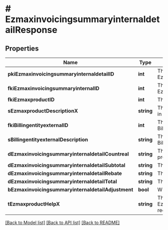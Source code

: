 # # EzmaxinvoicingsummaryinternaldetailResponse

## Properties

Name | Type | Description | Notes
------------ | ------------- | ------------- | -------------
**pkiEzmaxinvoicingsummaryinternaldetailID** | **int** | The unique ID of the Ezmaxinvoicingsummaryinternaldetail | [optional]
**fkiEzmaxinvoicingsummaryinternalID** | **int** | The unique ID of the Ezmaxinvoicingsummaryinternal | [optional]
**fkiEzmaxproductID** | **int** | The unique ID of the Ezmaxproduct |
**sEzmaxproductDescriptionX** | **string** | The description of the Ezmaxproduct in the language of the requester |
**fkiBillingentityexternalID** | **int** | The unique ID of the Billingentityexternal |
**sBillingentityexternalDescription** | **string** | The description of the Billingentityexternal |
**dEzmaxinvoicingsummaryinternaldetailCountreal** | **string** | The count item invoiced for the product |
**dEzmaxinvoicingsummaryinternaldetailSubtotal** | **string** | The subtotal invoiced for the product |
**dEzmaxinvoicingsummaryinternaldetailRebate** | **string** | The rebate for the product |
**dEzmaxinvoicingsummaryinternaldetailTotal** | **string** | The total invoiced for the product |
**bEzmaxinvoicingsummaryinternaldetailAdjustment** | **bool** | Whether if it&#39;s an adjustment |
**tEzmaxproductHelpX** | **string** | The help message of the Ezmaxproduct in the language of the requester |

[[Back to Model list]](../../README.md#models) [[Back to API list]](../../README.md#endpoints) [[Back to README]](../../README.md)
